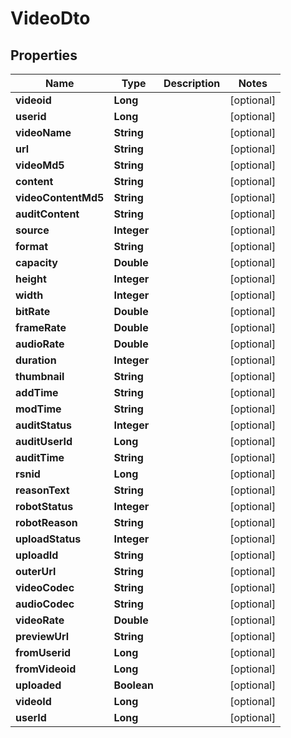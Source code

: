 

# VideoDto


## Properties

Name | Type | Description | Notes
------------ | ------------- | ------------- | -------------
**videoid** | **Long** |  |  [optional]
**userid** | **Long** |  |  [optional]
**videoName** | **String** |  |  [optional]
**url** | **String** |  |  [optional]
**videoMd5** | **String** |  |  [optional]
**content** | **String** |  |  [optional]
**videoContentMd5** | **String** |  |  [optional]
**auditContent** | **String** |  |  [optional]
**source** | **Integer** |  |  [optional]
**format** | **String** |  |  [optional]
**capacity** | **Double** |  |  [optional]
**height** | **Integer** |  |  [optional]
**width** | **Integer** |  |  [optional]
**bitRate** | **Double** |  |  [optional]
**frameRate** | **Double** |  |  [optional]
**audioRate** | **Double** |  |  [optional]
**duration** | **Integer** |  |  [optional]
**thumbnail** | **String** |  |  [optional]
**addTime** | **String** |  |  [optional]
**modTime** | **String** |  |  [optional]
**auditStatus** | **Integer** |  |  [optional]
**auditUserId** | **Long** |  |  [optional]
**auditTime** | **String** |  |  [optional]
**rsnid** | **Long** |  |  [optional]
**reasonText** | **String** |  |  [optional]
**robotStatus** | **Integer** |  |  [optional]
**robotReason** | **String** |  |  [optional]
**uploadStatus** | **Integer** |  |  [optional]
**uploadId** | **String** |  |  [optional]
**outerUrl** | **String** |  |  [optional]
**videoCodec** | **String** |  |  [optional]
**audioCodec** | **String** |  |  [optional]
**videoRate** | **Double** |  |  [optional]
**previewUrl** | **String** |  |  [optional]
**fromUserid** | **Long** |  |  [optional]
**fromVideoid** | **Long** |  |  [optional]
**uploaded** | **Boolean** |  |  [optional]
**videoId** | **Long** |  |  [optional]
**userId** | **Long** |  |  [optional]



